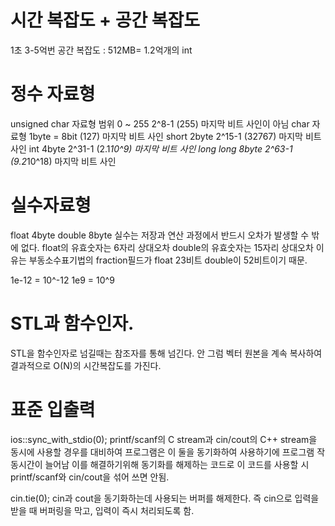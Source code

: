 # 시간 복잡도 + 공간 복잡도
1초 3-5억번
공간 복잡도 : 512MB= 1.2억개의 int

# 정수 자료형
unsigned char 자료형 범위 0 ~ 255 2^8-1 (255) 마지막 비트 사인이 아님
char 자료형 1byte = 8bit (127) 마지막 비트 사인
short 2byte 2^15-1 (32767) 마지막 비트 사인
int 4byte 2^31-1 (2.1*10^9) 마지막 비트 사인
long long 8byte 2^63-1 (9.2*10^18) 마지막 비트 사인

# 실수자료형
float 4byte
double 8byte
실수는 저장과 연산 과정에서 반드시 오차가 발생할 수 밖에 없다.
float의 유효숫자는 6자리 상대오차
double의 유효숫자는 15자리 상대오차
이유는 부동소수표기법의 fraction필드가 float 23비트 double이 52비트이기 때문.

1e-12 = 10^-12
1e9	= 10^9

# STL과 함수인자.
STL을 함수인자로 넘길때는 참조자를 통해 넘긴다. 안 그럼 벡터 원본을 계속 복사하여 결과적으로 O(N)의 시간복잡도를 가진다.

# 표준 입출력
ios::sync_with_stdio(0);
printf/scanf의 C stream과 cin/cout의 C++ stream을 동시에 사용할 경우를 대비하여  프로그램은 이 둘을 동기화하여 사용하기에 프로그램 작동시간이 늘어남
이를 해결하기위해 동기화를 해제하는 코드로 이 코드를 사용할 시 printf/scanf와 cin/cout을 섞어 쓰면 안됨.

cin.tie(0);
cin과 cout을 동기화하는데 사용되는 버퍼를 해제한다. 즉 cin으로 입력을 받을 때 버퍼링을 막고, 입력이 즉시 처리되도록 함.



